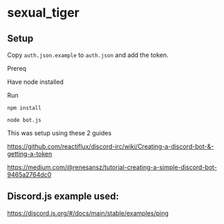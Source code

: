 # sexual_tiger

## Setup

Copy `auth.json.example` to `auth.json` and add the token.

Prereq

Have node installed

Run

`npm install`

`node bot.js`

This was setup using these 2 guides


https://github.com/reactiflux/discord-irc/wiki/Creating-a-discord-bot-&-getting-a-token

https://medium.com/@renesansz/tutorial-creating-a-simple-discord-bot-9465a2764dc0


## Discord.js example used:
https://discord.js.org/#/docs/main/stable/examples/ping
